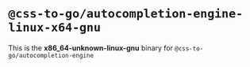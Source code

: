 # `@css-to-go/autocompletion-engine-linux-x64-gnu`

This is the **x86_64-unknown-linux-gnu** binary for `@css-to-go/autocompletion-engine`
